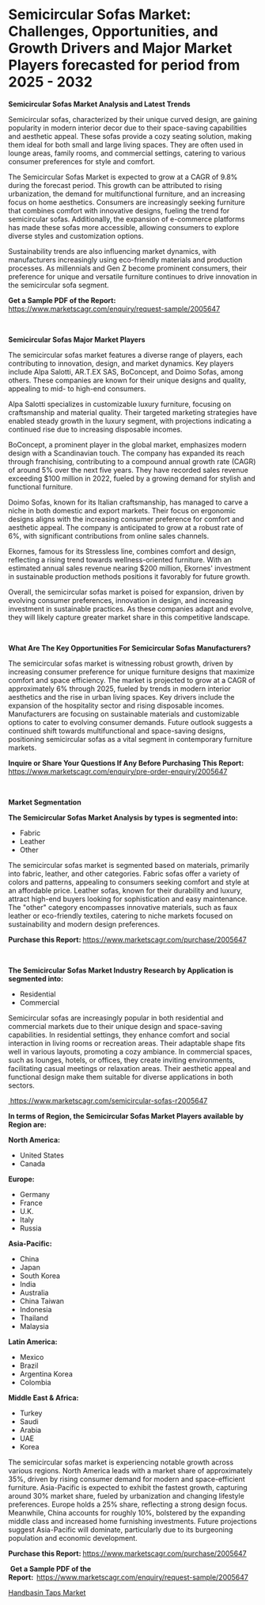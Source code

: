 <p><h1>Semicircular Sofas Market: Challenges, Opportunities, and Growth Drivers and Major Market Players forecasted for period from 2025 - 2032</h1></p><p><strong>Semicircular Sofas Market Analysis and Latest Trends</strong></p>
<p><p>Semicircular sofas, characterized by their unique curved design, are gaining popularity in modern interior decor due to their space-saving capabilities and aesthetic appeal. These sofas provide a cozy seating solution, making them ideal for both small and large living spaces. They are often used in lounge areas, family rooms, and commercial settings, catering to various consumer preferences for style and comfort.</p><p>The Semicircular Sofas Market is expected to grow at a CAGR of 9.8% during the forecast period. This growth can be attributed to rising urbanization, the demand for multifunctional furniture, and an increasing focus on home aesthetics. Consumers are increasingly seeking furniture that combines comfort with innovative designs, fueling the trend for semicircular sofas. Additionally, the expansion of e-commerce platforms has made these sofas more accessible, allowing consumers to explore diverse styles and customization options.</p><p>Sustainability trends are also influencing market dynamics, with manufacturers increasingly using eco-friendly materials and production processes. As millennials and Gen Z become prominent consumers, their preference for unique and versatile furniture continues to drive innovation in the semicircular sofa segment.</p></p>
<p><strong>Get a Sample PDF of the Report:&nbsp;</strong> <a href="https://www.marketscagr.com/enquiry/request-sample/2005647?utm_campaign=1848&utm_medium=2&utm_source=Github&utm_content=ia&utm_term=09022025&utm_id=semicircular-sofas">https://www.marketscagr.com/enquiry/request-sample/2005647</a></p>
<p>&nbsp;</p>
<p><strong>Semicircular Sofas Major Market Players</strong></p>
<p><p>The semicircular sofas market features a diverse range of players, each contributing to innovation, design, and market dynamics. Key players include Alpa Salotti, AR.T.EX SAS, BoConcept, and Doimo Sofas, among others. These companies are known for their unique designs and quality, appealing to mid- to high-end consumers.</p><p>Alpa Salotti specializes in customizable luxury furniture, focusing on craftsmanship and material quality. Their targeted marketing strategies have enabled steady growth in the luxury segment, with projections indicating a continued rise due to increasing disposable incomes.</p><p>BoConcept, a prominent player in the global market, emphasizes modern design with a Scandinavian touch. The company has expanded its reach through franchising, contributing to a compound annual growth rate (CAGR) of around 5% over the next five years. They have recorded sales revenue exceeding $100 million in 2022, fueled by a growing demand for stylish and functional furniture.</p><p>Doimo Sofas, known for its Italian craftsmanship, has managed to carve a niche in both domestic and export markets. Their focus on ergonomic designs aligns with the increasing consumer preference for comfort and aesthetic appeal. The company is anticipated to grow at a robust rate of 6%, with significant contributions from online sales channels.</p><p>Ekornes, famous for its Stressless line, combines comfort and design, reflecting a rising trend towards wellness-oriented furniture. With an estimated annual sales revenue nearing $200 million, Ekornes' investment in sustainable production methods positions it favorably for future growth.</p><p>Overall, the semicircular sofas market is poised for expansion, driven by evolving consumer preferences, innovation in design, and increasing investment in sustainable practices. As these companies adapt and evolve, they will likely capture greater market share in this competitive landscape.</p></p>
<p>&nbsp;</p>
<p><strong>What Are The Key Opportunities For Semicircular Sofas Manufacturers?</strong></p>
<p><p>The semicircular sofas market is witnessing robust growth, driven by increasing consumer preference for unique furniture designs that maximize comfort and space efficiency. The market is projected to grow at a CAGR of approximately 6% through 2025, fueled by trends in modern interior aesthetics and the rise in urban living spaces. Key drivers include the expansion of the hospitality sector and rising disposable incomes. Manufacturers are focusing on sustainable materials and customizable options to cater to evolving consumer demands. Future outlook suggests a continued shift towards multifunctional and space-saving designs, positioning semicircular sofas as a vital segment in contemporary furniture markets.</p></p>
<p><strong>Inquire or Share Your Questions If Any Before Purchasing This Report:</strong> <a href="https://www.marketscagr.com/enquiry/pre-order-enquiry/2005647?utm_campaign=1848&utm_medium=2&utm_source=Github&utm_content=ia&utm_term=09022025&utm_id=semicircular-sofas">https://www.marketscagr.com/enquiry/pre-order-enquiry/2005647</a></p>
<p>&nbsp;</p>
<p><strong>Market Segmentation</strong></p>
<p><strong>The Semicircular Sofas Market Analysis by types is segmented into:</strong></p>
<p><ul><li>Fabric</li><li>Leather</li><li>Other</li></ul></p>
<p><p>The semicircular sofas market is segmented based on materials, primarily into fabric, leather, and other categories. Fabric sofas offer a variety of colors and patterns, appealing to consumers seeking comfort and style at an affordable price. Leather sofas, known for their durability and luxury, attract high-end buyers looking for sophistication and easy maintenance. The "other" category encompasses innovative materials, such as faux leather or eco-friendly textiles, catering to niche markets focused on sustainability and modern design preferences.</p></p>
<p><strong>Purchase this Report:&nbsp;</strong><a href="https://www.marketscagr.com/purchase/2005647?utm_campaign=1848&utm_medium=2&utm_source=Github&utm_content=ia&utm_term=09022025&utm_id=semicircular-sofas">https://www.marketscagr.com/purchase/2005647</a></p>
<p>&nbsp;</p>
<p><strong>The Semicircular Sofas Market Industry Research by Application is segmented into:</strong></p>
<p><ul><li>Residential</li><li>Commercial</li></ul></p>
<p><p>Semicircular sofas are increasingly popular in both residential and commercial markets due to their unique design and space-saving capabilities. In residential settings, they enhance comfort and social interaction in living rooms or recreation areas. Their adaptable shape fits well in various layouts, promoting a cozy ambiance. In commercial spaces, such as lounges, hotels, or offices, they create inviting environments, facilitating casual meetings or relaxation areas. Their aesthetic appeal and functional design make them suitable for diverse applications in both sectors.</p></p>
<p><a href="https://www.marketscagr.com/semicircular-sofas-r2005647?utm_campaign=1848&utm_medium=2&utm_source=Github&utm_content=ia&utm_term=09022025&utm_id=semicircular-sofas">&nbsp;https://www.marketscagr.com/semicircular-sofas-r2005647</a></p>
<p><strong>In terms of Region, the Semicircular Sofas Market Players available by Region are:</strong></p>
<p>
    <p> <strong> North America: </strong>
        <ul>
            <li>United States</li>
            <li>Canada</li>
        </ul>
        </p> 
    <p> <strong> Europe: </strong>
        <ul>
            <li>Germany</li>
            <li>France</li>
            <li>U.K.</li>
            <li>Italy</li>
            <li>Russia</li>
        </ul>
        </p> 
    <p> <strong> Asia-Pacific: </strong>
        <ul>
            <li>China</li>
            <li>Japan</li>
            <li>South Korea</li>
            <li>India</li>
            <li>Australia</li>
            <li>China Taiwan</li>
            <li>Indonesia</li>
            <li>Thailand</li>
            <li>Malaysia</li>
        </ul>
        </p> 
    <p> <strong> Latin America: </strong>
        <ul>
            <li>Mexico</li>
            <li>Brazil</li>
            <li>Argentina Korea</li>
            <li>Colombia</li>
        </ul>
        </p> 
    <p> <strong> Middle East & Africa: </strong>
        <ul>
            <li>Turkey</li>
            <li>Saudi</li>
            <li>Arabia</li>
            <li>UAE</li>
            <li>Korea</li>
        </ul>
    </p>
    </p>
<p><p>The semicircular sofas market is experiencing notable growth across various regions. North America leads with a market share of approximately 35%, driven by rising consumer demand for modern and space-efficient furniture. Asia-Pacific is expected to exhibit the fastest growth, capturing around 30% market share, fueled by urbanization and changing lifestyle preferences. Europe holds a 25% share, reflecting a strong design focus. Meanwhile, China accounts for roughly 10%, bolstered by the expanding middle class and increased home furnishing investments. Future projections suggest Asia-Pacific will dominate, particularly due to its burgeoning population and economic development.</p></p>
<p><strong>Purchase this Report: </strong><a href="https://www.marketscagr.com/purchase/2005647?utm_campaign=1848&utm_medium=2&utm_source=Github&utm_content=ia&utm_term=09022025&utm_id=semicircular-sofas">https://www.marketscagr.com/purchase/2005647</a></p>
<p>&nbsp;<strong>Get a Sample PDF of the Report:&nbsp;&nbsp;</strong><a href="https://www.marketscagr.com/enquiry/request-sample/2005647?utm_campaign=1848&utm_medium=2&utm_source=Github&utm_content=ia&utm_term=09022025&utm_id=semicircular-sofas">https://www.marketscagr.com/enquiry/request-sample/2005647</a></p>
<p><strong></strong></p>
<p><p><a href="https://github.com/WillieWoodard/Market-Research-Report-List-7/blob/main/handbasin-taps-market.md?utm_campaign=1848&utm_medium=2&utm_source=Github&utm_content=ia&utm_term=09022025&utm_id=semicircular-sofas">Handbasin Taps Market</a></p></p>